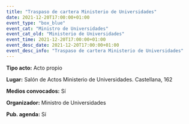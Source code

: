 ---
title: "Traspaso de cartera Ministerio de Universidades"
date: 2021-12-20T17:00:00+01:00
event_type: "box_blue" 
event_cat: "Ministro de Universidades"
event_cat_old: "Ministerio de Universidades"
event_time: 2021-12-20T17:00:00+01:00
event_desc_date: 2021-12-20T17:00:00+01:00
event_desc_info: "Traspaso de cartera Ministerio de Universidades"
---<p class="card-light list_schedule_description"><b>Tipo acto:</b> Acto propio
</p><p class="card-light list_schedule_description"><b>Lugar:</b> Salón de Actos Ministerio de Universidades. Castellana, 162
</p><p class="card-light list_schedule_description"><b>Medios convocados:</b> Sí
</p><p class="card-light list_schedule_description"><b>Organizador:</b> Ministro de Universidades </p><p class="card-light list_schedule_description"><b>Pub. agenda:</b> Sí
</p>